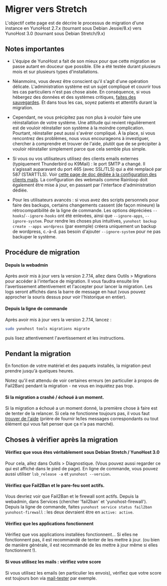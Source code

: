 # Migrer vers Stretch

L'objectif cette page est de décrire le processus de migration d'une instance en YunoHost 2.7.x (tournant sous Debian Jessie/8.x) vers YunoHost 3.0 (tournant sous Debian Stretch/9.x)

## Notes importantes

- L'équipe de YunoHost a fait de son mieux pour que cette migration se passe autant en douceur que possible. Elle a été testée durant plusieurs mois et sur plusieurs types d'installations.

- Néanmoins, vous devez être conscient qu'il s'agit d'une opération délicate. L'administration système est un sujet compliqué et couvrir tous les cas particuliers n'est pas chose aisée. En conséquence, si vous hébergez des données et des systèmes critiques, [faites des sauvegardes](/backup). Et dans tous les cas, soyez patients et attentifs durant la migration.

- Cependant, ne vous précipitez pas non plus à vouloir faire une réinstallation de votre système. Une attitude qui revient régulièrement est de vouloir réinstaller son système à la moindre complication. Pourtant, réinstaller peut aussi s'avérer compliqué. À la place, si vous rencontrez des problèmes, nous vous encourageons à investiguer, chercher à comprendre et trouver de l'aide, plutôt que de se précipiter à vouloir réinstaller simplement parce que cela semble plus simple.

- Si vous ou vos utilisateurs utilisez des clients emails externes (typiquement Thunderbird ou K9Mail) : le port SMTP a changé. Il s'agissait auparavant du port 465 (avec SSL/TLS) qui a été remplacé par 587 (STARTTLS). Voir [cette page de doc dédiée à la configuration des clients mails](/email_configure_client). La configuration des webmails comme Rainloop doit également être mise à jour, en passant par l'interface d'administration dédiée.

- Pour les utilisateurs avancés : si vous avez des scripts personnels pour faire des backups, certains changements cassent (de façon mineure) la rétrocompatibilité de la ligne de commande. Les options dépréciées `--hooks`/`--ignore-hooks` ont été enlevées, ainsi que `--ignore-apps`, `--ignore-system`. Pour rendre les choses plus intuitives, `yunohost backup create --apps wordpress` (par exemple) créera uniquement un backup de wordpress, c.-à-d. pas besoin d'ajouter `--ignore-system` pour ne pas backuper le système.

## Procédure de migration

#### Depuis la webadmin

Après avoir mis à jour vers la version 2.7.14, allez dans Outils > Migrations pour accéder à l'interface de migration. Il vous faudra ensuite lire l'avertissement attentivement et l'accepter pour lancer la migration. Les logs seront affichés dans la barre de message en haut (vous pouvez approcher la souris dessus pour voir l'historique en entier).

#### Depuis la ligne de commande

Après avoir mis à jour vers la version 2.7.14, lancez : 

```bash
sudo yunohost tools migrations migrate
```

puis lisez attentivement l'avertissement et les instructions.

## Pendant la migration

En fonction de votre matériel et des paquets installés, la migration peut prendre jusqu'à quelques heures.

Notez qu'il est attendu de voir certaines erreurs (en particulier à propos de Fail2Ban) pendant la migration - ne vous en inquiétez pas trop.

#### Si la migration a crashé / échoué à un moment.

Si la migration a échoué a un moment donné, la première chose à faire est de tenter de la relancer. Si cela ne fonctionne toujours pas, il vous faut [trouver de l'aide](/help) (prière de fournir le/les messages correspondants ou tout élément qui vous fait penser que ça n'a pas marché).

## Choses à vérifier après la migration

#### Vérifiez que vous êtes véritablement sous Debian Stretch / YunoHost 3.0

Pour cela, allez dans Outils > Diagnostique. (Vous pouvez aussi regarder ce qui est affiché dans le pied de page). En ligne de commande, vous pouvez aussi utiliser `lsb_release -a` et `yunohost --version`.

#### Vérifiez que Fail2Ban et le pare-feu sont actifs.

Vous devriez voir que Fail2Ban et le firewall sont actifs. Depuis la webadmin, dans Services (chercher 'fail2ban' et 'yunohost-firewall'). Depuis la ligne de commande, faites  `yunohost service status fail2ban yunohost-firewall` : les deux devraient être en `active: active`.

#### Vérifiez que les applications fonctionnent

Vérifiez que vos applications installées fonctionnent... Si elles ne fonctionnent pas, il est recommandé de tenter de les mettre à jour. (ou bien de manière générale, il est recommandé de les mettre à jour même si elles fonctionnent !).

#### Si vous utilisez les mails : vérifiez votre score

Si vous utilisez les emails (en particulier les envois), vérifiez que votre score est toujours bon via [mail-tester](https://www.mail-tester.com/) par exemple.
